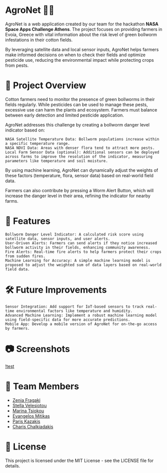 # AgroNet 🌱🚀

AgroNet is a web application created by our team for the hackathon **NASA Space Apps Challenge Athens**. The project focuses on providing farmers in Evoia, Greece with vital information about the risk level of green bollworm infestations in their cotton fields.

By leveraging satellite data and local sensor inputs, AgroNet helps farmers make informed decisions on when to check their fields and optimize pesticide use, reducing the environmental impact while protecting crops from pests.

# 🚜 Project Overview

Cotton farmers need to monitor the presence of green bollworms in their fields regularly. While pesticides can be used to manage these pests, excessive use can harm the plants and ecosystem. Farmers must balance between early detection and limited pesticide application.

AgroNet addresses this challenge by creating a bollworm danger level indicator based on:

    NASA Satellite Temperature Data: Bollworm populations increase within a specific temperature range.
    NASA NDVI Data: Areas with denser flora tend to attract more pests.
    Local Farm Sensor Data (optional): Additional sensors can be deployed across farms to improve the resolution of the indicator, measuring parameters like temperature and soil moisture.

By using machine learning, AgroNet can dynamically adjust the weights of these factors (temperature, flora, sensor data) based on real-world field data.

Farmers can also contribute by pressing a Worm Alert Button, which will increase the danger level in their area, refining the indicator for nearby farms.

# 🌟 Features

    Bollworm Danger Level Indicator: A calculated risk score using satellite data, sensor inputs, and user alerts.
    User-Driven Alerts: Farmers can send alerts if they notice increased bollworm activity in their fields, enhancing community awareness.
    Fire Alerts: Real-time fire alerts to help farmers protect their crops from sudden fires.
    Machine Learning for Accuracy: A simple machine learning model is proposed to adjust the weighted sum of data layers based on real-world field data.

# 🛠️ Future Improvements

    Sensor Integration: Add support for IoT-based sensors to track real-time environmental factors like temperature and humidity.
    Advanced Machine Learning: Implement a robust machine learning model using field-specific data for more accurate predictions.
    Mobile App: Develop a mobile version of AgroNet for on-the-go access by farmers.

# 📷 Screenshots

[!test](./screenshot.png)

# 👥 Team Members

- [Zenia Fragaki](https://www.linkedin.com/in/zenia-fragaki-7a7b21219/)
- [Stella Velesiotou](https://www.linkedin.com/in/stella-velesiotou-056674280/)
- [Marina Tsiokou](https://www.linkedin.com/in/marina-tsiokou-8b8141298/)
- [Evangelos Mitikas](https://www.linkedin.com/in/evangelos-mitikas/)
- [Paris Kazakis](https://www.linkedin.com/in/paris-kazakis-0226a5241/)
- [Charis Chalkiadakis](https://www.linkedin.com/in/charischalkiadakis/)

# 📜 License

This project is licensed under the MIT License - see the LICENSE file for details.
